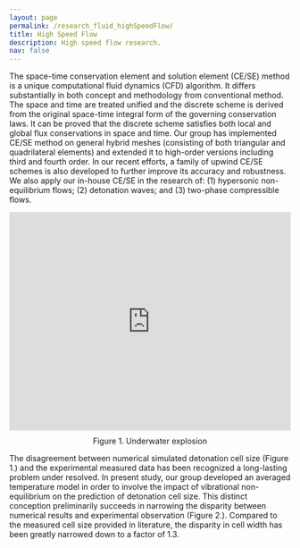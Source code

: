 ```yaml
---
layout: page
permalink: /research_fluid_highSpeedFlow/
title: High Speed Flow
description: High speed flow research.
nav: false
---
```


The space-time conservation element and solution element (CE/SE) method is a unique computational fluid dynamics (CFD) algorithm. It differs substantially in both concept and methodology from conventional method. The space and time are treated unified and the discrete scheme is derived from the original space-time integral form of the governing conservation laws. It can be proved that the discrete scheme satisfies both local and global flux conservations in space and time. Our group has implemented CE/SE method on general hybrid meshes (consisting of both triangular and quadrilateral elements) and extended it to high-order versions including third and fourth order. In our recent efforts, a family of upwind CE/SE schemes is also developed to further improve its accuracy and robustness. We also apply our in-house CE/SE in the research of: (1) hypersonic non-equilibrium flows; (2) detonation waves; and (3) two-phase compressible flows.



<div style="display: flex; justify-content: center; align-items: center; background: transparent;">
  <div style="position: relative; width: 595px; height: 391px; overflow: hidden;">
    <iframe style="position: absolute; top: 0; left: 0; width: 100%; height: 100%;" src="https://www.polyu.edu.hk/researchgrp/cywen/images/HighSpeedFlow/GIF1-underwater_explosion.gif" frameborder="0" allow="accelerometer; autoplay; encrypted-media; gyroscope; picture-in-picture" allowfullscreen></iframe>
  </div>
</div>
<div style="text-align: center; margin-top: 10px;">
  Figure 1. Underwater explosion
</div>

<p></p>

The disagreement between numerical simulated detonation cell size (Figure 1.) and the experimental measured data has been recognized a long-lasting problem under resolved. In present study, our group developed an averaged temperature model in order to involve the impact of vibrational non-equilibrium on the prediction of detonation cell size. This distinct conception preliminarily succeeds in narrowing the disparity between numerical results and experimental observation (Figure 2.). Compared to the measured cell size provided in literature, the disparity in cell width has been greatly narrowed down to a factor of 1.3.
